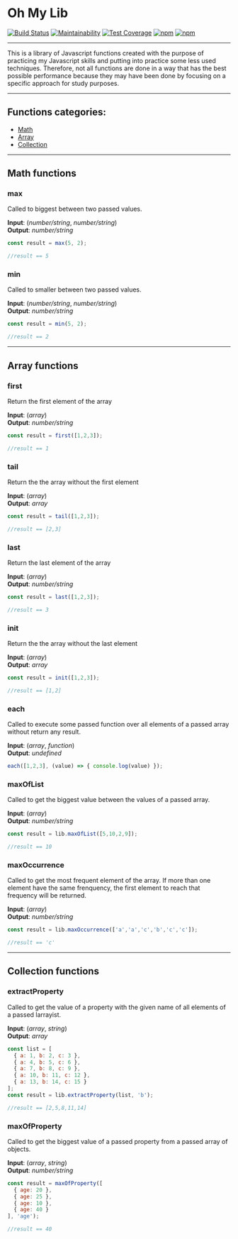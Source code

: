 # Oh My Lib

[![Build Status](https://travis-ci.org/thiagodroz/oh-my-lib.svg?branch=master)](https://travis-ci.org/thiagodroz/oh-my-lib) [![Maintainability](https://api.codeclimate.com/v1/badges/d39c957238ae67272fd7/maintainability)](https://codeclimate.com/github/thiagodroz/oh-my-lib/maintainability) [![Test Coverage](https://api.codeclimate.com/v1/badges/d39c957238ae67272fd7/test_coverage)](https://codeclimate.com/github/thiagodroz/oh-my-lib/test_coverage) [![npm](https://img.shields.io/npm/dt/oh-my-lib.svg)]() [![npm](https://img.shields.io/npm/l/oh-my-lib.svg)]()

---

This is a library of Javascript functions created with the purpose of practicing my Javascript skills and putting into practice some less used techniques. Therefore, not all functions are done in a way that has the best possible performance because they may have been done by focusing on a specific approach for study purposes.

---

## Functions categories:
- [Math](#math-functions)
- [Array](#array-functions)
- [Collection](#collection-functions)

---

## Math functions

### max

Called to biggest between two passed values.

**Input**: (*number/string*, *number/string*)  
**Output**: *number/string*

```javascript
const result = max(5, 2);

//result == 5
```

### min

Called to smaller between two passed values.

**Input**: (*number/string*, *number/string*)  
**Output**: *number/string*

```javascript
const result = min(5, 2);

//result == 2
```

---

## Array functions

### first

Return the first element of the array

**Input**: (*array*)  
**Output**: *number/string*

```javascript
const result = first([1,2,3]);

//result == 1
```

### tail

Return the the array without the first element

**Input**: (*array*)  
**Output**: *array*

```javascript
const result = tail([1,2,3]);

//result == [2,3]
```

### last

Return the last element of the array

**Input**: (*array*)  
**Output**: *number/string*

```javascript
const result = last([1,2,3]);

//result == 3
```

### init

Return the the array without the last element

**Input**: (*array*)  
**Output**: *array*

```javascript
const result = init([1,2,3]);

//result == [1,2]
```

### each

Called to execute some passed function over all elements of a passed array without return any result.

**Input**: (*array*, *function*)  
**Output**: *undefined*

```javascript
each([1,2,3], (value) => { console.log(value) });
```

### maxOfList

Called to get the biggest value between the values of a passed array.

**Input**: (*array*)  
**Output**: *number/string*

```javascript
const result = lib.maxOfList([5,10,2,9]);

//result == 10
```

### maxOccurrence

Called to get the most frequent element of the array. If more than one element have the same frenquency, the first element to reach that frequency will be returned.

**Input**: (*array*)  
**Output**: *number/string*

```javascript
const result = lib.maxOccurrence(['a','a','c','b','c','c']);

//result == 'c'
```

---

## Collection functions

### extractProperty

Called to get the value of a property with the given name of all elements of a passed larrayist.

**Input**: (*array*, *string*)  
**Output**: *array*

```javascript
const list = [
  { a: 1, b: 2, c: 3 },
  { a: 4, b: 5, c: 6 },
  { a: 7, b: 8, c: 9 },
  { a: 10, b: 11, c: 12 },
  { a: 13, b: 14, c: 15 }
];
const result = lib.extractProperty(list, 'b');

//result == [2,5,8,11,14]
```

### maxOfProperty

Called to get the biggest value of a passed property from a passed array of objects.

**Input**: (*array*, *string*)  
**Output**: *number/string*

```javascript
const result = maxOfProperty([
  { age: 20 },
  { age: 25 },
  { age: 10 },
  { age: 40 }
], 'age');

//result == 40
```
